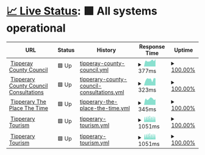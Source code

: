 # [📈 Live Status](https://DevHives.github.io/tcc-0001): <!--live status--> **🟩 All systems operational**

<!--start: status pages-->
<!-- This summary is generated by Upptime (https://github.com/upptime/upptime) -->
<!-- Do not edit this manually, your changes will be overwritten -->
<!-- prettier-ignore -->
| URL | Status | History | Response Time | Uptime |
| --- | ------ | ------- | ------------- | ------ |
| <img alt="" src="https://icons.duckduckgo.com/ip3/www.tipperarycoco.ie.ico" height="13"> [Tipperay County Council](https://www.tipperarycoco.ie) | 🟩 Up | [tipperay-county-council.yml](https://github.com/DevHives/tcc-0001/commits/HEAD/history/tipperay-county-council.yml) | <details><summary><img alt="Response time graph" src="./graphs/tipperay-county-council/response-time-week.png" height="20"> 377ms</summary><br><a href="https://DevHives.github.io/tcc-0001/history/tipperay-county-council"><img alt="Response time 429" src="https://img.shields.io/endpoint?url=https%3A%2F%2Fraw.githubusercontent.com%2FDevHives%2Ftcc-0001%2FHEAD%2Fapi%2Ftipperay-county-council%2Fresponse-time.json"></a><br><a href="https://DevHives.github.io/tcc-0001/history/tipperay-county-council"><img alt="24-hour response time 476" src="https://img.shields.io/endpoint?url=https%3A%2F%2Fraw.githubusercontent.com%2FDevHives%2Ftcc-0001%2FHEAD%2Fapi%2Ftipperay-county-council%2Fresponse-time-day.json"></a><br><a href="https://DevHives.github.io/tcc-0001/history/tipperay-county-council"><img alt="7-day response time 377" src="https://img.shields.io/endpoint?url=https%3A%2F%2Fraw.githubusercontent.com%2FDevHives%2Ftcc-0001%2FHEAD%2Fapi%2Ftipperay-county-council%2Fresponse-time-week.json"></a><br><a href="https://DevHives.github.io/tcc-0001/history/tipperay-county-council"><img alt="30-day response time 425" src="https://img.shields.io/endpoint?url=https%3A%2F%2Fraw.githubusercontent.com%2FDevHives%2Ftcc-0001%2FHEAD%2Fapi%2Ftipperay-county-council%2Fresponse-time-month.json"></a><br><a href="https://DevHives.github.io/tcc-0001/history/tipperay-county-council"><img alt="1-year response time 429" src="https://img.shields.io/endpoint?url=https%3A%2F%2Fraw.githubusercontent.com%2FDevHives%2Ftcc-0001%2FHEAD%2Fapi%2Ftipperay-county-council%2Fresponse-time-year.json"></a></details> | <details><summary><a href="https://DevHives.github.io/tcc-0001/history/tipperay-county-council">100.00%</a></summary><a href="https://DevHives.github.io/tcc-0001/history/tipperay-county-council"><img alt="All-time uptime 100.00%" src="https://img.shields.io/endpoint?url=https%3A%2F%2Fraw.githubusercontent.com%2FDevHives%2Ftcc-0001%2FHEAD%2Fapi%2Ftipperay-county-council%2Fuptime.json"></a><br><a href="https://DevHives.github.io/tcc-0001/history/tipperay-county-council"><img alt="24-hour uptime 100.00%" src="https://img.shields.io/endpoint?url=https%3A%2F%2Fraw.githubusercontent.com%2FDevHives%2Ftcc-0001%2FHEAD%2Fapi%2Ftipperay-county-council%2Fuptime-day.json"></a><br><a href="https://DevHives.github.io/tcc-0001/history/tipperay-county-council"><img alt="7-day uptime 100.00%" src="https://img.shields.io/endpoint?url=https%3A%2F%2Fraw.githubusercontent.com%2FDevHives%2Ftcc-0001%2FHEAD%2Fapi%2Ftipperay-county-council%2Fuptime-week.json"></a><br><a href="https://DevHives.github.io/tcc-0001/history/tipperay-county-council"><img alt="30-day uptime 100.00%" src="https://img.shields.io/endpoint?url=https%3A%2F%2Fraw.githubusercontent.com%2FDevHives%2Ftcc-0001%2FHEAD%2Fapi%2Ftipperay-county-council%2Fuptime-month.json"></a><br><a href="https://DevHives.github.io/tcc-0001/history/tipperay-county-council"><img alt="1-year uptime 100.00%" src="https://img.shields.io/endpoint?url=https%3A%2F%2Fraw.githubusercontent.com%2FDevHives%2Ftcc-0001%2FHEAD%2Fapi%2Ftipperay-county-council%2Fuptime-year.json"></a></details>
| <img alt="" src="https://icons.duckduckgo.com/ip3/consultations.tipperarycoco.ie.ico" height="13"> [Tipperary County Council Consultations](https://consultations.tipperarycoco.ie) | 🟩 Up | [tipperary-county-council-consultations.yml](https://github.com/DevHives/tcc-0001/commits/HEAD/history/tipperary-county-council-consultations.yml) | <details><summary><img alt="Response time graph" src="./graphs/tipperary-county-council-consultations/response-time-week.png" height="20"> 323ms</summary><br><a href="https://DevHives.github.io/tcc-0001/history/tipperary-county-council-consultations"><img alt="Response time 409" src="https://img.shields.io/endpoint?url=https%3A%2F%2Fraw.githubusercontent.com%2FDevHives%2Ftcc-0001%2FHEAD%2Fapi%2Ftipperary-county-council-consultations%2Fresponse-time.json"></a><br><a href="https://DevHives.github.io/tcc-0001/history/tipperary-county-council-consultations"><img alt="24-hour response time 371" src="https://img.shields.io/endpoint?url=https%3A%2F%2Fraw.githubusercontent.com%2FDevHives%2Ftcc-0001%2FHEAD%2Fapi%2Ftipperary-county-council-consultations%2Fresponse-time-day.json"></a><br><a href="https://DevHives.github.io/tcc-0001/history/tipperary-county-council-consultations"><img alt="7-day response time 323" src="https://img.shields.io/endpoint?url=https%3A%2F%2Fraw.githubusercontent.com%2FDevHives%2Ftcc-0001%2FHEAD%2Fapi%2Ftipperary-county-council-consultations%2Fresponse-time-week.json"></a><br><a href="https://DevHives.github.io/tcc-0001/history/tipperary-county-council-consultations"><img alt="30-day response time 426" src="https://img.shields.io/endpoint?url=https%3A%2F%2Fraw.githubusercontent.com%2FDevHives%2Ftcc-0001%2FHEAD%2Fapi%2Ftipperary-county-council-consultations%2Fresponse-time-month.json"></a><br><a href="https://DevHives.github.io/tcc-0001/history/tipperary-county-council-consultations"><img alt="1-year response time 409" src="https://img.shields.io/endpoint?url=https%3A%2F%2Fraw.githubusercontent.com%2FDevHives%2Ftcc-0001%2FHEAD%2Fapi%2Ftipperary-county-council-consultations%2Fresponse-time-year.json"></a></details> | <details><summary><a href="https://DevHives.github.io/tcc-0001/history/tipperary-county-council-consultations">100.00%</a></summary><a href="https://DevHives.github.io/tcc-0001/history/tipperary-county-council-consultations"><img alt="All-time uptime 100.00%" src="https://img.shields.io/endpoint?url=https%3A%2F%2Fraw.githubusercontent.com%2FDevHives%2Ftcc-0001%2FHEAD%2Fapi%2Ftipperary-county-council-consultations%2Fuptime.json"></a><br><a href="https://DevHives.github.io/tcc-0001/history/tipperary-county-council-consultations"><img alt="24-hour uptime 100.00%" src="https://img.shields.io/endpoint?url=https%3A%2F%2Fraw.githubusercontent.com%2FDevHives%2Ftcc-0001%2FHEAD%2Fapi%2Ftipperary-county-council-consultations%2Fuptime-day.json"></a><br><a href="https://DevHives.github.io/tcc-0001/history/tipperary-county-council-consultations"><img alt="7-day uptime 100.00%" src="https://img.shields.io/endpoint?url=https%3A%2F%2Fraw.githubusercontent.com%2FDevHives%2Ftcc-0001%2FHEAD%2Fapi%2Ftipperary-county-council-consultations%2Fuptime-week.json"></a><br><a href="https://DevHives.github.io/tcc-0001/history/tipperary-county-council-consultations"><img alt="30-day uptime 100.00%" src="https://img.shields.io/endpoint?url=https%3A%2F%2Fraw.githubusercontent.com%2FDevHives%2Ftcc-0001%2FHEAD%2Fapi%2Ftipperary-county-council-consultations%2Fuptime-month.json"></a><br><a href="https://DevHives.github.io/tcc-0001/history/tipperary-county-council-consultations"><img alt="1-year uptime 100.00%" src="https://img.shields.io/endpoint?url=https%3A%2F%2Fraw.githubusercontent.com%2FDevHives%2Ftcc-0001%2FHEAD%2Fapi%2Ftipperary-county-council-consultations%2Fuptime-year.json"></a></details>
| <img alt="" src="https://icons.duckduckgo.com/ip3/tipperary.ie.ico" height="13"> [Tipperary The Place The Time](https://tipperary.ie) | 🟩 Up | [tipperary-the-place-the-time.yml](https://github.com/DevHives/tcc-0001/commits/HEAD/history/tipperary-the-place-the-time.yml) | <details><summary><img alt="Response time graph" src="./graphs/tipperary-the-place-the-time/response-time-week.png" height="20"> 345ms</summary><br><a href="https://DevHives.github.io/tcc-0001/history/tipperary-the-place-the-time"><img alt="Response time 428" src="https://img.shields.io/endpoint?url=https%3A%2F%2Fraw.githubusercontent.com%2FDevHives%2Ftcc-0001%2FHEAD%2Fapi%2Ftipperary-the-place-the-time%2Fresponse-time.json"></a><br><a href="https://DevHives.github.io/tcc-0001/history/tipperary-the-place-the-time"><img alt="24-hour response time 321" src="https://img.shields.io/endpoint?url=https%3A%2F%2Fraw.githubusercontent.com%2FDevHives%2Ftcc-0001%2FHEAD%2Fapi%2Ftipperary-the-place-the-time%2Fresponse-time-day.json"></a><br><a href="https://DevHives.github.io/tcc-0001/history/tipperary-the-place-the-time"><img alt="7-day response time 345" src="https://img.shields.io/endpoint?url=https%3A%2F%2Fraw.githubusercontent.com%2FDevHives%2Ftcc-0001%2FHEAD%2Fapi%2Ftipperary-the-place-the-time%2Fresponse-time-week.json"></a><br><a href="https://DevHives.github.io/tcc-0001/history/tipperary-the-place-the-time"><img alt="30-day response time 432" src="https://img.shields.io/endpoint?url=https%3A%2F%2Fraw.githubusercontent.com%2FDevHives%2Ftcc-0001%2FHEAD%2Fapi%2Ftipperary-the-place-the-time%2Fresponse-time-month.json"></a><br><a href="https://DevHives.github.io/tcc-0001/history/tipperary-the-place-the-time"><img alt="1-year response time 428" src="https://img.shields.io/endpoint?url=https%3A%2F%2Fraw.githubusercontent.com%2FDevHives%2Ftcc-0001%2FHEAD%2Fapi%2Ftipperary-the-place-the-time%2Fresponse-time-year.json"></a></details> | <details><summary><a href="https://DevHives.github.io/tcc-0001/history/tipperary-the-place-the-time">100.00%</a></summary><a href="https://DevHives.github.io/tcc-0001/history/tipperary-the-place-the-time"><img alt="All-time uptime 100.00%" src="https://img.shields.io/endpoint?url=https%3A%2F%2Fraw.githubusercontent.com%2FDevHives%2Ftcc-0001%2FHEAD%2Fapi%2Ftipperary-the-place-the-time%2Fuptime.json"></a><br><a href="https://DevHives.github.io/tcc-0001/history/tipperary-the-place-the-time"><img alt="24-hour uptime 100.00%" src="https://img.shields.io/endpoint?url=https%3A%2F%2Fraw.githubusercontent.com%2FDevHives%2Ftcc-0001%2FHEAD%2Fapi%2Ftipperary-the-place-the-time%2Fuptime-day.json"></a><br><a href="https://DevHives.github.io/tcc-0001/history/tipperary-the-place-the-time"><img alt="7-day uptime 100.00%" src="https://img.shields.io/endpoint?url=https%3A%2F%2Fraw.githubusercontent.com%2FDevHives%2Ftcc-0001%2FHEAD%2Fapi%2Ftipperary-the-place-the-time%2Fuptime-week.json"></a><br><a href="https://DevHives.github.io/tcc-0001/history/tipperary-the-place-the-time"><img alt="30-day uptime 100.00%" src="https://img.shields.io/endpoint?url=https%3A%2F%2Fraw.githubusercontent.com%2FDevHives%2Ftcc-0001%2FHEAD%2Fapi%2Ftipperary-the-place-the-time%2Fuptime-month.json"></a><br><a href="https://DevHives.github.io/tcc-0001/history/tipperary-the-place-the-time"><img alt="1-year uptime 100.00%" src="https://img.shields.io/endpoint?url=https%3A%2F%2Fraw.githubusercontent.com%2FDevHives%2Ftcc-0001%2FHEAD%2Fapi%2Ftipperary-the-place-the-time%2Fuptime-year.json"></a></details>
| <img alt="" src="https://icons.duckduckgo.com/ip3/tipperary.com.ico" height="13"> [Tipperary Tourism](https://tipperary.com) | 🟩 Up | [tipperary-tourism.yml](https://github.com/DevHives/tcc-0001/commits/HEAD/history/tipperary-tourism.yml) | <details><summary><img alt="Response time graph" src="./graphs/tipperary-tourism/response-time-week.png" height="20"> 1051ms</summary><br><a href="https://DevHives.github.io/tcc-0001/history/tipperary-tourism"><img alt="Response time 818" src="https://img.shields.io/endpoint?url=https%3A%2F%2Fraw.githubusercontent.com%2FDevHives%2Ftcc-0001%2FHEAD%2Fapi%2Ftipperary-tourism%2Fresponse-time.json"></a><br><a href="https://DevHives.github.io/tcc-0001/history/tipperary-tourism"><img alt="24-hour response time 1000" src="https://img.shields.io/endpoint?url=https%3A%2F%2Fraw.githubusercontent.com%2FDevHives%2Ftcc-0001%2FHEAD%2Fapi%2Ftipperary-tourism%2Fresponse-time-day.json"></a><br><a href="https://DevHives.github.io/tcc-0001/history/tipperary-tourism"><img alt="7-day response time 1051" src="https://img.shields.io/endpoint?url=https%3A%2F%2Fraw.githubusercontent.com%2FDevHives%2Ftcc-0001%2FHEAD%2Fapi%2Ftipperary-tourism%2Fresponse-time-week.json"></a><br><a href="https://DevHives.github.io/tcc-0001/history/tipperary-tourism"><img alt="30-day response time 789" src="https://img.shields.io/endpoint?url=https%3A%2F%2Fraw.githubusercontent.com%2FDevHives%2Ftcc-0001%2FHEAD%2Fapi%2Ftipperary-tourism%2Fresponse-time-month.json"></a><br><a href="https://DevHives.github.io/tcc-0001/history/tipperary-tourism"><img alt="1-year response time 818" src="https://img.shields.io/endpoint?url=https%3A%2F%2Fraw.githubusercontent.com%2FDevHives%2Ftcc-0001%2FHEAD%2Fapi%2Ftipperary-tourism%2Fresponse-time-year.json"></a></details> | <details><summary><a href="https://DevHives.github.io/tcc-0001/history/tipperary-tourism">100.00%</a></summary><a href="https://DevHives.github.io/tcc-0001/history/tipperary-tourism"><img alt="All-time uptime 100.00%" src="https://img.shields.io/endpoint?url=https%3A%2F%2Fraw.githubusercontent.com%2FDevHives%2Ftcc-0001%2FHEAD%2Fapi%2Ftipperary-tourism%2Fuptime.json"></a><br><a href="https://DevHives.github.io/tcc-0001/history/tipperary-tourism"><img alt="24-hour uptime 100.00%" src="https://img.shields.io/endpoint?url=https%3A%2F%2Fraw.githubusercontent.com%2FDevHives%2Ftcc-0001%2FHEAD%2Fapi%2Ftipperary-tourism%2Fuptime-day.json"></a><br><a href="https://DevHives.github.io/tcc-0001/history/tipperary-tourism"><img alt="7-day uptime 100.00%" src="https://img.shields.io/endpoint?url=https%3A%2F%2Fraw.githubusercontent.com%2FDevHives%2Ftcc-0001%2FHEAD%2Fapi%2Ftipperary-tourism%2Fuptime-week.json"></a><br><a href="https://DevHives.github.io/tcc-0001/history/tipperary-tourism"><img alt="30-day uptime 100.00%" src="https://img.shields.io/endpoint?url=https%3A%2F%2Fraw.githubusercontent.com%2FDevHives%2Ftcc-0001%2FHEAD%2Fapi%2Ftipperary-tourism%2Fuptime-month.json"></a><br><a href="https://DevHives.github.io/tcc-0001/history/tipperary-tourism"><img alt="1-year uptime 100.00%" src="https://img.shields.io/endpoint?url=https%3A%2F%2Fraw.githubusercontent.com%2FDevHives%2Ftcc-0001%2FHEAD%2Fapi%2Ftipperary-tourism%2Fuptime-year.json"></a></details>
| <img alt="" src="https://icons.duckduckgo.com/ip3/whatsonintipp.ie.ico" height="13"> [Tipperary Tourism](https://whatsonintipp.ie) | 🟩 Up | [tipperary-tourism.yml](https://github.com/DevHives/tcc-0001/commits/HEAD/history/tipperary-tourism.yml) | <details><summary><img alt="Response time graph" src="./graphs/tipperary-tourism/response-time-week.png" height="20"> 1051ms</summary><br><a href="https://DevHives.github.io/tcc-0001/history/tipperary-tourism"><img alt="Response time 818" src="https://img.shields.io/endpoint?url=https%3A%2F%2Fraw.githubusercontent.com%2FDevHives%2Ftcc-0001%2FHEAD%2Fapi%2Ftipperary-tourism%2Fresponse-time.json"></a><br><a href="https://DevHives.github.io/tcc-0001/history/tipperary-tourism"><img alt="24-hour response time 1000" src="https://img.shields.io/endpoint?url=https%3A%2F%2Fraw.githubusercontent.com%2FDevHives%2Ftcc-0001%2FHEAD%2Fapi%2Ftipperary-tourism%2Fresponse-time-day.json"></a><br><a href="https://DevHives.github.io/tcc-0001/history/tipperary-tourism"><img alt="7-day response time 1051" src="https://img.shields.io/endpoint?url=https%3A%2F%2Fraw.githubusercontent.com%2FDevHives%2Ftcc-0001%2FHEAD%2Fapi%2Ftipperary-tourism%2Fresponse-time-week.json"></a><br><a href="https://DevHives.github.io/tcc-0001/history/tipperary-tourism"><img alt="30-day response time 789" src="https://img.shields.io/endpoint?url=https%3A%2F%2Fraw.githubusercontent.com%2FDevHives%2Ftcc-0001%2FHEAD%2Fapi%2Ftipperary-tourism%2Fresponse-time-month.json"></a><br><a href="https://DevHives.github.io/tcc-0001/history/tipperary-tourism"><img alt="1-year response time 818" src="https://img.shields.io/endpoint?url=https%3A%2F%2Fraw.githubusercontent.com%2FDevHives%2Ftcc-0001%2FHEAD%2Fapi%2Ftipperary-tourism%2Fresponse-time-year.json"></a></details> | <details><summary><a href="https://DevHives.github.io/tcc-0001/history/tipperary-tourism">100.00%</a></summary><a href="https://DevHives.github.io/tcc-0001/history/tipperary-tourism"><img alt="All-time uptime 100.00%" src="https://img.shields.io/endpoint?url=https%3A%2F%2Fraw.githubusercontent.com%2FDevHives%2Ftcc-0001%2FHEAD%2Fapi%2Ftipperary-tourism%2Fuptime.json"></a><br><a href="https://DevHives.github.io/tcc-0001/history/tipperary-tourism"><img alt="24-hour uptime 100.00%" src="https://img.shields.io/endpoint?url=https%3A%2F%2Fraw.githubusercontent.com%2FDevHives%2Ftcc-0001%2FHEAD%2Fapi%2Ftipperary-tourism%2Fuptime-day.json"></a><br><a href="https://DevHives.github.io/tcc-0001/history/tipperary-tourism"><img alt="7-day uptime 100.00%" src="https://img.shields.io/endpoint?url=https%3A%2F%2Fraw.githubusercontent.com%2FDevHives%2Ftcc-0001%2FHEAD%2Fapi%2Ftipperary-tourism%2Fuptime-week.json"></a><br><a href="https://DevHives.github.io/tcc-0001/history/tipperary-tourism"><img alt="30-day uptime 100.00%" src="https://img.shields.io/endpoint?url=https%3A%2F%2Fraw.githubusercontent.com%2FDevHives%2Ftcc-0001%2FHEAD%2Fapi%2Ftipperary-tourism%2Fuptime-month.json"></a><br><a href="https://DevHives.github.io/tcc-0001/history/tipperary-tourism"><img alt="1-year uptime 100.00%" src="https://img.shields.io/endpoint?url=https%3A%2F%2Fraw.githubusercontent.com%2FDevHives%2Ftcc-0001%2FHEAD%2Fapi%2Ftipperary-tourism%2Fuptime-year.json"></a></details>

<!--end: status pages-->
